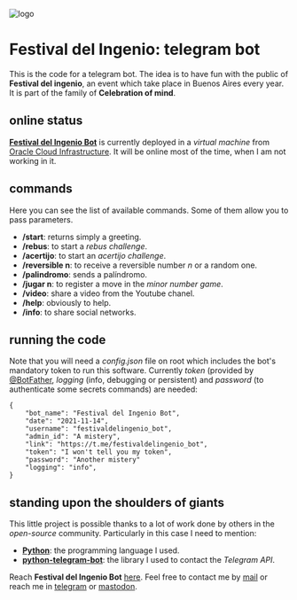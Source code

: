 ![logo](https://gitlab.com/rodrigovalla/festivaldelingeniobot/-/raw/themoststable/assets/img/icon_64.png)

# Festival del Ingenio: telegram bot

This is the code for a telegram bot. The idea is to have fun with the public of **Festival del ingenio**, an event
which take place in Buenos Aires every year. It is part of the family of **Celebration of mind**.  

## online status

[**Festival del Ingenio Bot**](https://t.me/festivaldelingeniobot_bot) is currently deployed in a *virtual machine* from
[Oracle Cloud Infrastructure](https://www.oracle.com/cloud/). It will be online most of the time, when I am not
working in it.  

## commands

Here you can see the list of available commands. Some of them allow you to pass parameters.

- **/start**: returns simply a greeting.  
- **/rebus**: to start a *rebus challenge*.
- **/acertijo**: to start an *acertijo challenge*.
- **/reversible n**: to receive a reversible number *n* or a random one.
- **/palindromo**: sends a palíndromo.
- **/jugar n**: to register a move in the *minor number game*.
- **/video**: share a video from the Youtube chanel.
- **/help**: obviously to help.
- **/info**: to share social networks.

## running the code

Note that you will need a *config.json* file on root which includes the bot's mandatory token to run this software.
Currently *token* (provided by [@BotFather](https://t.me/BotFather), *logging* (info, debugging or persistent) and
*password* (to authenticate some secrets commands) are needed:

```
{
	"bot_name": "Festival del Ingenio Bot",
	"date": "2021-11-14",
	"username": "festivaldelingenio_bot",
	"admin_id": "A mistery",
	"link": "https://t.me/festivaldelingenio_bot",
	"token": "I won't tell you my token",
	"password": "Another mistery"
	"logging": "info",
}

```

## standing upon the shoulders of giants

This little project is possible thanks to a lot of work done by others in the *open-source* community. Particularly in
this case I need to mention:

- [**Python**](https://www.python.org/): the programming language I used.  
- [**python-telegram-bot**](https://python-telegram-bot.org/): the library I used to contact the *Telegram API*.  

Reach **Festival del Ingenio Bot** [here](https://t.me/festivaldelingeniobot_bot).
Feel free to contact me by [mail](mailto:rodrigovalla@protonmail.ch) or reach me in
[telegram](https://t.me/rvalla) or [mastodon](https://fosstodon.org/@rvalla).
